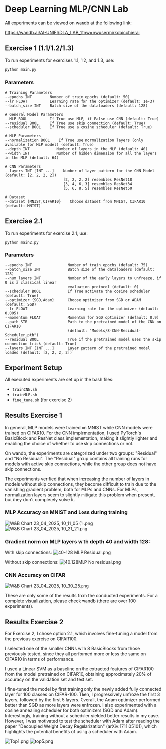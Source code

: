 # Deep Learning MLP/CNN Lab

All experiments can be viewed on wandb at the following link:

https://wandb.ai/AI-UNIFI/DLA_LAB_1?nw=nwusermirkobicchierai

## Exercise 1 (1.1/1.2/1.3)

To run experiments for exercises 1.1, 1.2, and 1.3, use:

```bash
python main.py
```

### Parameters

```
# Training Parameters
--epochs INT        Number of train epochs (default: 50)
--lr FLOAT          Learning rate for the optimizer (default: 1e-3)
--batch_size INT    Batch size of the dataloaders (default: 128)

# General Model Parameters
--MLP BOOL          If True use MLP, if False use CNN (default: True)
--residual BOOL     If True use skip connection (default: True)
--scheduler BOOL    If True use a cosine scheduler (default: True)

# MLP Parameters
--normalization BOOL    If True use normalization layers (only available for MLP model) (default: True)
--depth INT            Number of layers in the MLP (default: 40)
--width INT            Number of hidden dimension for all the layers in the MLP (default: 64)

# CNN Parameters
--layers INT [INT ...]    Number of layer pattern for the CNN Model (default: [2, 2, 2, 2])
                          [2, 2, 2, 2] resembles ResNet18
                          [3, 4, 6, 3] resembles ResNet34
                          [5, 6, 8, 5] resembles ResNet50

# Dataset
--dataset {MNIST,CIFAR10}    Choose dataset from MNIST, CIFAR10 (default: MNIST)
```

## Exercise 2.1

To run experiments for exercise 2.1, use:

```bash
python main2.py
```

### Parameters

```
--epochs INT                Number of train epochs (default: 75)
--batch_size INT            Batch size of the dataloaders (default: 128)
--num_layers INT            Number of the early layers to unfreeze, if 0 is a classical linear 
                            evaluation protocol (default: 0)
--scheduler BOOL            If True activate the cosine scheduler (default: True)
--optimizer {SGD,Adam}      Choose optimizer from SGD or ADAM (default: SGD)
--lr FLOAT                  Learning rate for the optimizer (default: 0.005)
--momentum FLOAT            Momentum for SGD optimizer (default: 0.9)
--path STR                  Path to the pretrained model of the CNN on CIFAR10 
                            (default: "Models/8-CNN-Residual-Scheduler.pth")
--residual BOOL             True if the pretrained model uses the skip connection trick (default: True)
--layers INT [INT ...]      Layer pattern of the pretrained model loaded (default: [2, 2, 2, 2])
```

## Experiment Setup

All executed experiments are set up in the bash files:
- `trainCNN.sh` 
- `trainMLP.sh`
- `fine_tune.sh` (for exercise 2)

## Results Exercise 1

In general, MLP models were trained on MNIST while CNN models were trained on CIFAR10. For the CNN implementation, I used PyTorch's BasicBlock and ResNet class implementation, making it slightly lighter and enabling the choice of whether to use skip connections or not.

On wandb, the experiments are categorized under two groups: "Residual" and "No Residual". The "Residual" group contains all training runs for models with active skip connections, while the other group does not have skip connections.

The experiments verified that when increasing the number of layers in models without skip connections, they become difficult to train due to the vanishing gradient problem, both for MLPs and CNNs. For MLPs, normalization layers seem to slightly mitigate this problem when present, but they don't completely solve it.

### MLP Accuracy on MNIST and Loss during training
![W&B Chart 23_04_2025, 10_11_05 (1).png](img/W%26B%20Chart%2023_04_2025%2C%2010_11_05%20%281%29.png)
![W&B Chart 23_04_2025, 10_21_21.png](img/W%26B%20Chart%2023_04_2025%2C%2010_21_21.png)

### Gradient norm on MLP layers with depth 40 and width 128:

With skip connections:
![40-128 MLP Residual.png](img/40-128%20MLP%20Residual.png)

Without skip connections:
![40.128MLP No residual.png](img/40.128MLP%20No%20residual.png)

### CNN Accuracy on CIFAR
![W&B Chart 23_04_2025, 10_30_25.png](img/W%26B%20Chart%2023_04_2025%2C%2010_30_25.png)

These are only some of the results from the conducted experiments. For a complete visualization, please check wandb (there are over 100 experiments).

## Results Exercise 2

For Exercise 2, I chose option 2.1, which involves fine-tuning a model from the previous exercise on CIFAR100.

I selected one of the smaller CNNs with 8 BasicBlocks from those previously tested, since they all performed more or less the same on CIFAR10 in terms of performance.

I used a Linear SVM as a baseline on the extracted features of CIFAR100 from the model pretrained on CIFAR10, obtaining approximately 20% of accuracy on the validation set and test set.

I fine-tuned the model by first training only the newly added fully connected layer for 100 classes on CIFAR-100. Then, I progressively unfroze the first 3 layers, followed by the first 5 layers. Overall, the Adam optimizer performed better than SGD as more layers were unfrozen. I also experimented with a cosine annealing scheduler for both optimizers (SGD and Adam). Interestingly, training without a scheduler yielded better results in my case. However, I was motivated to test the scheduler with Adam after reading the paper "Decoupled Weight Decay Regularization" (arXiv:1711.05101), which highlights the potential benefits of using a scheduler with Adam.

![Top1.png](img/Top1.png)
![top5.png](img/top5.png)
